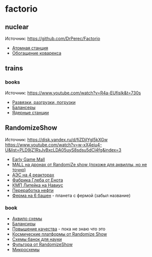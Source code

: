 # factorio

## nuclear
Источник: https://github.com/DrPerec/Factorio
- [Атомная станция](nuclear.txt)
- [Обогащение коварекса](kovarex.txt)

## trains
### books
Источник: https://www.youtube.com/watch?v=R4a-EUfislk&t=730s
- [Развязки, разгрузки, погрузки](book-trains.txt)
- [Балансеры](books-balancers.txt)
- [Ядерные станции](book-nuclear-stations.txt)

## RandomizeShow
Источник: https://disk.yandex.ru/d/fiZDjIYgl5kXGw https://www.youtube.com/watch?v=w-xX4eiu4-U&list=PLD9jZ1RsJvBxcLDA05uyS8sdsu5dCl4fg&index=3
- [Early Game Mall](early-game-mall.txt)
- [MALL на дронах от RandomiZe show (похоже для аквиллы, но не точно)](mall-on-drones_akvilla.txt)
- [АЭС на 4 реакторах](nuclear-station-4_sa.txt)
- [Фабрика Глеба от Енота](gleba_fabrika_enota.txt)
- [КМП Литейка на Навиус](navius_kmp_liteika.txt)
- [Переработка нефти](pererabotka_nefti.txt)
- [Ферма на 6 башен](ferma_6bashen.txt) - планета с фермой (забыл название)

### book
- [Аквило схемы](book-akvilo_randomizeshow.txt)
- [Балансиры](book-balancers2.txt)
- [Повышение качества](kachestvo.txt) - пока не знаю что это
- [Космические платформы от Randomize Show](cosmic_platforms.txt)
- [Схемы банок для науки](science.txt)
- [Фульгора от RandomizeShow](fulgora_randomizeshow.txt)
- [Микросхемы](microschemes.txt)

